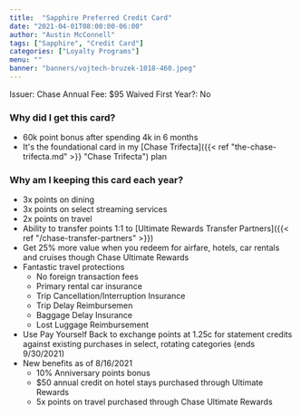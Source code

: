 ```yaml
---
title:  "Sapphire Preferred Credit Card"
date: "2021-04-01T08:00:00-06:00"
author: "Austin McConnell"
tags: ["Sapphire", "Credit Card"]
categories: ["Loyalty Programs"]
menu: ""
banner: "banners/vojtech-bruzek-1018-460.jpeg"
---
```



Issuer: Chase
Annual Fee: $95
Waived First Year?: No

### Why did I get this card?

- 60k point bonus after spending 4k in 6 months
- It's the foundational card in my [Chase Trifecta]({{< ref "the-chase-trifecta.md" >}} "Chase Trifecta") plan


### Why am I keeping this card each year?

- 3x points on dining
- 3x points on select streaming services
- 2x points on travel
- Ability to transfer points 1:1 to [Ultimate Rewards Transfer Partners]({{< ref "/chase-transfer-partners" >}})
- Get 25% more value when you redeem for airfare, hotels, car rentals and cruises though Chase Ultimate Rewards
- Fantastic travel protections
    - No foreign transaction fees
    - Primary rental car insurance
    - Trip Cancellation/Interruption Insurance
    - Trip Delay Reimbursemen
    - Baggage Delay Insurance
    - Lost Luggage Reimbursement
- Use Pay Yourself Back to exchange points at 1.25c for statement credits against existing purchases in select, rotating categories (ends 9/30/2021)
- New benefits as of 8/16/2021
    - 10% Anniversary points bonus
    - $50 annual credit on hotel stays purchased through Ultimate Rewards
    - 5x points on travel purchased through Chase Ultimate Rewards